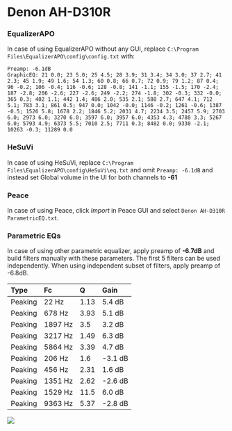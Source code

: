 # Denon AH-D310R

### EqualizerAPO
In case of using EqualizerAPO without any GUI, replace `C:\Program Files\EqualizerAPO\config\config.txt`
with:
```
Preamp: -6.1dB
GraphicEQ: 21 0.0; 23 5.0; 25 4.5; 28 3.9; 31 3.4; 34 3.0; 37 2.7; 41 2.3; 45 1.9; 49 1.6; 54 1.3; 60 0.8; 66 0.7; 72 0.9; 79 1.2; 87 0.4; 96 -0.2; 106 -0.4; 116 -0.6; 128 -0.8; 141 -1.1; 155 -1.5; 170 -2.4; 187 -2.8; 206 -2.6; 227 -2.6; 249 -2.2; 274 -1.8; 302 -0.3; 332 -0.0; 365 0.3; 402 1.1; 442 1.4; 486 2.0; 535 2.1; 588 2.7; 647 4.1; 712 5.1; 783 3.1; 861 0.5; 947 0.0; 1042 -0.0; 1146 -0.2; 1261 -0.6; 1387 -0.5; 1526 5.8; 1678 2.2; 1846 5.2; 2031 4.7; 2234 3.5; 2457 5.9; 2703 6.0; 2973 6.0; 3270 6.0; 3597 6.0; 3957 6.0; 4353 4.3; 4788 3.3; 5267 6.0; 5793 4.9; 6373 5.5; 7010 2.5; 7711 0.3; 8482 0.0; 9330 -2.1; 10263 -0.3; 11289 0.0
```

### HeSuVi
In case of using HeSuVi, replace `C:\Program Files\EqualizerAPO\config\HeSuVi\eq.txt` and omit `Preamp:
-6.1dB` and instead set Global volume in the UI for both channels to **-61**

### Peace
In case of using Peace, click *Import* in Peace GUI and select `Denon AH-D310R ParametricEQ.txt`.

### Parametric EQs
In case of using other parametric equalizer, apply preamp of **-6.7dB** and build filters manually
with these parameters. The first 5 filters can be used independently.
When using independent subset of filters, apply preamp of -6.8dB.

| Type    | Fc      |     Q | Gain    |
|:--------|:--------|:------|:--------|
| Peaking | 22 Hz   |  1.13 | 5.4 dB  |
| Peaking | 678 Hz  |  3.93 | 5.1 dB  |
| Peaking | 1897 Hz |  3.5  | 3.2 dB  |
| Peaking | 3217 Hz |  1.49 | 6.3 dB  |
| Peaking | 5864 Hz |  3.39 | 4.7 dB  |
| Peaking | 206 Hz  |  1.6  | -3.1 dB |
| Peaking | 456 Hz  |  2.31 | 1.6 dB  |
| Peaking | 1351 Hz |  2.62 | -2.6 dB |
| Peaking | 1529 Hz | 11.5  | 6.0 dB  |
| Peaking | 9363 Hz |  5.37 | -2.8 dB |

![](https://raw.githubusercontent.com/jaakkopasanen/AutoEq/master/results/headphonecom/sbaf-serious/Denon%20AH-D310R/Denon%20AH-D310R.png)